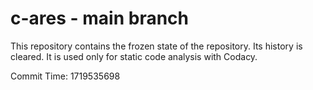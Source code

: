 # c-ares - main branch

This repository contains the frozen state of the repository.
Its history is cleared. It is used only for static code
analysis with Codacy.

Commit Time: 1719535698